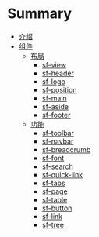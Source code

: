 # Summary

- [介绍](README.md)
- [组件]()
  - [布局]()
    - [sf-view](./view.md)
    - [sf-header](./header.md)
    - [sf-logo](./logo.md)
    - [sf-position](./position.md)
    - [sf-main](./main.md)
    - [sf-aside](./aside.md)
    - [sf-footer](./footer.md)
  - [功能]()
    - [sf-toolbar](./toolbar.md)
    - [sf-navbar](./navbar.md)
    - [sf-breadcrumb](./breadcrumb.md)
    - [sf-font](./font.md)
    - [sf-search](./search.md)
    - [sf-quick-link](./quick-link.md)
    - [sf-tabs](./tabs.md)
    - [sf-page](./page.md)
    - [sf-table](./table.md)
    - [sf-button](./button.md)
    - [sf-link](./link.md)
    - [sf-tree](./tree.md)